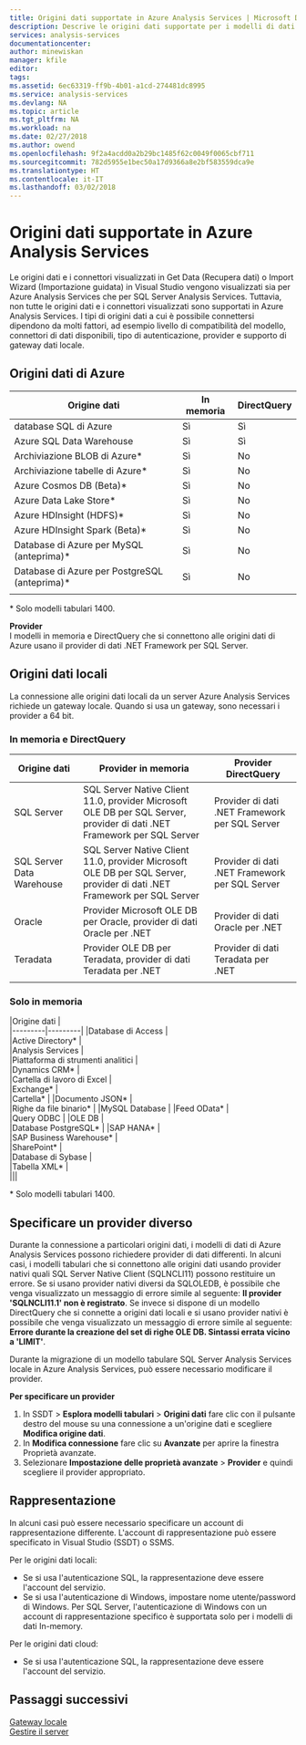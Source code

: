 ```yaml
---
title: Origini dati supportate in Azure Analysis Services | Microsoft Docs
description: Descrive le origini dati supportate per i modelli di dati di Azure Analysis Services.
services: analysis-services
documentationcenter: 
author: minewiskan
manager: kfile
editor: 
tags: 
ms.assetid: 6ec63319-ff9b-4b01-a1cd-274481dc8995
ms.service: analysis-services
ms.devlang: NA
ms.topic: article
ms.tgt_pltfrm: NA
ms.workload: na
ms.date: 02/27/2018
ms.author: owend
ms.openlocfilehash: 9f2a4acdd0a2b29bc1485f62c0049f0065cbf711
ms.sourcegitcommit: 782d5955e1bec50a17d9366a8e2bf583559dca9e
ms.translationtype: HT
ms.contentlocale: it-IT
ms.lasthandoff: 03/02/2018
---
```

# <a name="data-sources-supported-in-azure-analysis-services"></a>Origini dati supportate in Azure Analysis Services

Le origini dati e i connettori visualizzati in Get Data (Recupera dati) o Import Wizard (Importazione guidata) in Visual Studio vengono visualizzati sia per Azure Analysis Services che per SQL Server Analysis Services. Tuttavia, non tutte le origini dati e i connettori visualizzati sono supportati in Azure Analysis Services. I tipi di origini dati a cui è possibile connettersi dipendono da molti fattori, ad esempio livello di compatibilità del modello, connettori di dati disponibili, tipo di autenticazione, provider e supporto di gateway dati locale. 

## <a name="azure-data-sources"></a>Origini dati di Azure

|Origine dati  |In memoria  |DirectQuery  |
|---------|---------|---------|
|database SQL di Azure     |   Sì      |    Sì      |
|Azure SQL Data Warehouse     |   Sì      |   Sì       |
|Archiviazione BLOB di Azure*     |   Sì       |    No       |
|Archiviazione tabelle di Azure*    |   Sì       |    No       |
|Azure Cosmos DB (Beta)*     |  Sì        |  No         |
|Azure Data Lake Store*     |   Sì       |    No       |
|Azure HDInsight (HDFS)*     |     Sì     |   No        |
|Azure HDInsight Spark (Beta)*     |   Sì       |   No        |
|Database di Azure per MySQL (anteprima)*     |   Sì       |   No       |
|Database di Azure per PostgreSQL (anteprima)*     | Sì         |  No        |
||||

\* Solo modelli tabulari 1400.

**Provider**   
I modelli in memoria e DirectQuery che si connettono alle origini dati di Azure usano il provider di dati .NET Framework per SQL Server.

## <a name="on-premises-data-sources"></a>Origini dati locali

La connessione alle origini dati locali da un server Azure Analysis Services richiede un gateway locale. Quando si usa un gateway, sono necessari i provider a 64 bit.

### <a name="in-memory-and-directquery"></a>In memoria e DirectQuery

|Origine dati | Provider in memoria | Provider DirectQuery |
|  --- | --- | --- |
| SQL Server |SQL Server Native Client 11.0, provider Microsoft OLE DB per SQL Server, provider di dati .NET Framework per SQL Server | Provider di dati .NET Framework per SQL Server |
| SQL Server Data Warehouse |SQL Server Native Client 11.0, provider Microsoft OLE DB per SQL Server, provider di dati .NET Framework per SQL Server | Provider di dati .NET Framework per SQL Server |
| Oracle |Provider Microsoft OLE DB per Oracle, provider di dati Oracle per .NET |Provider di dati Oracle per .NET | |
| Teradata |Provider OLE DB per Teradata, provider di dati Teradata per .NET |Provider di dati Teradata per .NET | |
| | | |

### <a name="in-memory-only"></a>Solo in memoria

|Origine dati  |  
|---------|---------|
|Database di Access     |  
|Active Directory*     |  
|Analysis Services     |  
|Piattaforma di strumenti analitici     |  
|Dynamics CRM*     |  
|Cartella di lavoro di Excel     |  
|Exchange*     |  
|Cartella*     | 
|Documento JSON*     |  
|Righe da file binario*     | 
|MySQL Database     | 
|Feed OData*     |  
|Query ODBC     | 
|OLE DB     |   
|Database PostgreSQL*    | 
|SAP HANA*    |  
|SAP Business Warehouse*    |  
|SharePoint*     |   
|Database di Sybase     |  
|Tabella XML*    |  
|||
 
\* Solo modelli tabulari 1400.

## <a name="specifying-a-different-provider"></a>Specificare un provider diverso

Durante la connessione a particolari origini dati, i modelli di dati di Azure Analysis Services possono richiedere provider di dati differenti. In alcuni casi, i modelli tabulari che si connettono alle origini dati usando provider nativi quali SQL Server Native Client (SQLNCLI11) possono restituire un errore. Se si usano provider nativi diversi da SQLOLEDB, è possibile che venga visualizzato un messaggio di errore simile al seguente: **Il provider 'SQLNCLI11.1' non è registrato**. Se invece si dispone di un modello DirectQuery che si connette a origini dati locali e si usano provider nativi è possibile che venga visualizzato un messaggio di errore simile al seguente: **Errore durante la creazione del set di righe OLE DB. Sintassi errata vicino a 'LIMIT'**.

Durante la migrazione di un modello tabulare SQL Server Analysis Services locale in Azure Analysis Services, può essere necessario modificare il provider.

**Per specificare un provider**

1. In SSDT > **Esplora modelli tabulari** > **Origini dati** fare clic con il pulsante destro del mouse su una connessione a un'origine dati e scegliere **Modifica origine dati**.
2. In **Modifica connessione** fare clic su **Avanzate** per aprire la finestra Proprietà avanzate.
3. Selezionare **Impostazione delle proprietà avanzate** > **Provider** e quindi scegliere il provider appropriato.

## <a name="impersonation"></a>Rappresentazione
In alcuni casi può essere necessario specificare un account di rappresentazione differente. L'account di rappresentazione può essere specificato in Visual Studio (SSDT) o SSMS.

Per le origini dati locali:

* Se si usa l'autenticazione SQL, la rappresentazione deve essere l'account del servizio.
* Se si usa l'autenticazione di Windows, impostare nome utente/password di Windows. Per SQL Server, l'autenticazione di Windows con un account di rappresentazione specifico è supportata solo per i modelli di dati In-memory.

Per le origini dati cloud:

* Se si usa l'autenticazione SQL, la rappresentazione deve essere l'account del servizio.

## <a name="next-steps"></a>Passaggi successivi
[Gateway locale](analysis-services-gateway.md)   
[Gestire il server](analysis-services-manage.md)   

